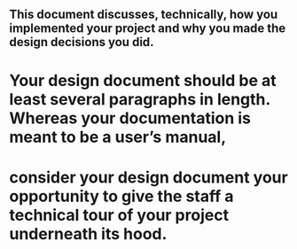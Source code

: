 ## This document discusses, technically, how you implemented your project and why you made the design decisions you did.
# Your design document should be at least several paragraphs in length. Whereas your documentation is meant to be a user’s manual,
# consider your design document your opportunity to give the staff a technical tour of your project underneath its hood.
